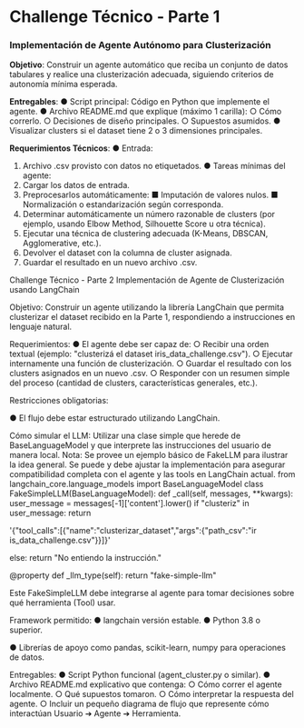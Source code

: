 # **Challenge Técnico - Parte 1**
### **Implementación de Agente Autónomo para Clusterización**

**Objetivo**:
Construir un agente automático que reciba un conjunto de datos tabulares y realice una clusterización adecuada, siguiendo criterios de autonomía mínima esperada.

**Entregables**:
● Script principal: Código en Python que implemente el agente.
● Archivo README.md que explique (máximo 1 carilla):
  ○ Cómo correrlo.
  ○ Decisiones de diseño principales.
  ○ Supuestos asumidos.
● Visualizar clusters si el dataset tiene 2 o 3 dimensiones principales.

**Requerimientos Técnicos**:
● Entrada:
  1. Archivo .csv provisto con datos no etiquetados.
● Tareas mínimas del agente:
  1. Cargar los datos de entrada.
  2. Preprocesarlos automáticamente:
    ■ Imputación de valores nulos.
    ■ Normalización o estandarización según corresponda.
  3. Determinar automáticamente un número razonable de clusters (por ejemplo, usando Elbow Method, Silhouette Score u otra técnica).
  4. Ejecutar una técnica de clustering adecuada (K-Means, DBSCAN, Agglomerative, etc.).
  5. Devolver el dataset con la columna de cluster asignada.
  6. Guardar el resultado en un nuevo archivo .csv.

Challenge Técnico - Parte 2
Implementación de Agente de Clusterización usando
LangChain

Objetivo:
Construir un agente utilizando la librería LangChain que permita clusterizar el dataset
recibido en la Parte 1, respondiendo a instrucciones en lenguaje natural.

Requerimientos:
● El agente debe ser capaz de:
○ Recibir una orden textual (ejemplo: "clusterizá el dataset
iris_data_challenge.csv").
○ Ejecutar internamente una función de clusterización.
○ Guardar el resultado con los clusters asignados en un nuevo .csv.
○ Responder con un resumen simple del proceso (cantidad de clusters,
características generales, etc.).

Restricciones obligatorias:

● El flujo debe estar estructurado utilizando LangChain.

Cómo simular el LLM:
Utilizar una clase simple que herede de BaseLanguageModel y que interprete las
instrucciones del usuario de manera local.
Nota: Se provee un ejemplo básico de FakeLLM para ilustrar la idea general. Se puede y
debe ajustar la implementación para asegurar compatibilidad completa con el agente y las
tools en LangChain actual.
from langchain_core.language_models import BaseLanguageModel
class FakeSimpleLLM(BaseLanguageModel):
def _call(self, messages, **kwargs):
user_message = messages[-1]['content'].lower()
if "clusteriz" in user_message:
return

'{"tool_calls":[{"name":"clusterizar_dataset","args":{"path_csv":"ir
is_data_challenge.csv"}}]}'

else:
return "No entiendo la instrucción."

@property
def _llm_type(self):
return "fake-simple-llm"

Este FakeSimpleLLM debe integrarse al agente para tomar decisiones sobre qué
herramienta (Tool) usar.

Framework permitido:
● langchain versión estable.
● Python 3.8 o superior.

● Librerías de apoyo como pandas, scikit-learn, numpy para operaciones de
datos.

Entregables:
● Script Python funcional (agent_cluster.py o similar).
● Archivo README.md explicativo que contenga:
○ Cómo correr el agente localmente.
○ Qué supuestos tomaron.
○ Cómo interpretar la respuesta del agente.
○ Incluir un pequeño diagrama de flujo que represente cómo interactúan
Usuario ➔ Agente ➔ Herramienta.
